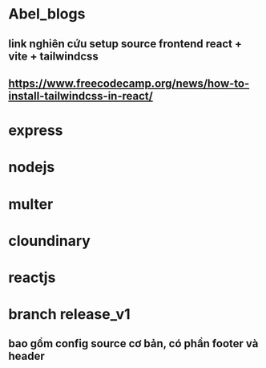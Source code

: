 # Abel_blogs

## link nghiên cứu setup source frontend react + vite + tailwindcss

## https://www.freecodecamp.org/news/how-to-install-tailwindcss-in-react/

# express

# nodejs

# multer

# cloundinary

# reactjs

# branch release_v1

## bao gồm config source cơ bản, có phần footer và header
